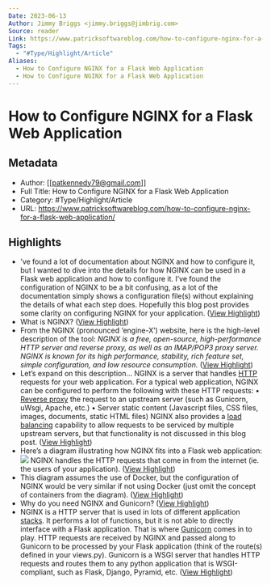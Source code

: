 ```yaml
---
Date: 2023-06-13
Author: Jimmy Briggs <jimmy.briggs@jimbrig.com>
Source: reader
Link: https://www.patricksoftwareblog.com/how-to-configure-nginx-for-a-flask-web-application/
Tags:
  - "#Type/Highlight/Article"
Aliases:
  - How to Configure NGINX for a Flask Web Application
  - How to Configure NGINX for a Flask Web Application
---
```

# How to Configure NGINX for a Flask Web Application

## Metadata
- Author: [[patkennedy79@gmail.com]]
- Full Title: How to Configure NGINX for a Flask Web Application
- Category: #Type/Highlight/Article
- URL: https://www.patricksoftwareblog.com/how-to-configure-nginx-for-a-flask-web-application/

## Highlights
- ’ve found a lot of documentation about NGINX and how to configure it, but I wanted to dive into the details for how NGINX can be used in a Flask web application and how to configure it. I’ve found the configuration of NGINX to be a bit confusing, as a lot of the documentation simply shows a configuration file(s) without explaining the details of what each step does. Hopefully this blog post provides some clarity on configuring NGINX for your application. ([View Highlight](https://read.readwise.io/read/01gtsnxbbrt1cztde654hqhkre))
- What is NGINX? ([View Highlight](https://read.readwise.io/read/01gtsnxed9bntb37g25gzg6h51))
- From the NGINX (pronounced ‘engine-X’) website, here is the high-level description of the tool:
  *NGINX is a free, open-source, high-performance HTTP server and reverse proxy, as well as an IMAP/POP3 proxy server. NGINX is known for its high performance, stability, rich feature set, simple configuration, and low resource consumption.* ([View Highlight](https://read.readwise.io/read/01gtsnxnp31sh7n1ypw7mcc6gc))
- Let’s expand on this description… NGINX is a server that handles [HTTP](https://en.wikipedia.org/wiki/Hypertext_Transfer_Protocol) requests for your web application. For a typical web application, NGINX can be configured to perform the following with these HTTP requests:
  • [Reverse proxy](https://en.wikipedia.org/wiki/Reverse_proxy) the request to an upstream server (such as Gunicorn, uWsgi, Apache, etc.)
  • Server static content (Javascript files, CSS files, images, documents, static HTML files)
  NGINX also provides a [load balancing](http://nginx.org/en/docs/http/load_balancing.html) capability to allow requests to be serviced by multiple upstream servers, but that functionality is not discussed in this blog post. ([View Highlight](https://read.readwise.io/read/01gtsny0h3mn72j8qqc4796n46))
- Here’s a diagram illustrating how NGINX fits into a Flask web application:
  [![](https://i2.wp.com/www.patricksoftwareblog.com/wp-content/uploads/2016/09/NGINX-in-Production-Environment.png?w=938&ssl=1)](https://i2.wp.com/www.patricksoftwareblog.com/wp-content/uploads/2016/09/NGINX-in-Production-Environment.png?ssl=1)
  NGINX handles the HTTP requests that come in from the internet (ie. the users of your application). ([View Highlight](https://read.readwise.io/read/01gtsnyaaxmk9fez1jh5n1zq6p))
- This diagram assumes the use of Docker, but the configuration of NGINX would be very similar if not using Docker (just omit the concept of containers from the diagram). ([View Highlight](https://read.readwise.io/read/01gtsnyh6mjc8g3qvdagq32j56))
- Why do you need NGINX and Gunicorn? ([View Highlight](https://read.readwise.io/read/01gtsnyexj66r0mrb8krmgsph1))
- NGINX is a HTTP server that is used in lots of different application [stacks](https://www.nginx.com/resources/wiki/start/#pre-canned-configurations). It performs a lot of functions, but it is not able to directly interface with a Flask application. That is where [Gunicorn](http://gunicorn.org/) comes in to play. HTTP requests are received by NGINX and passed along to Gunicorn to be processed by your Flask application (think of the route(s) defined in your views.py). Gunicorn is a WSGI server that handles HTTP requests and routes them to any python application that is WSGI-compliant, such as Flask, Django, Pyramid, etc. ([View Highlight](https://read.readwise.io/read/01gtsnynb0t9ax04d5e2h97c1g))
